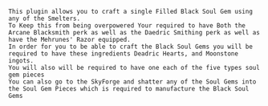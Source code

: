     This plugin allows you to craft a single Filled Black Soul Gem using any of the Smelters.
    To Keep this from being overpowered Your required to have Both the Arcane Blacksmith perk as well as the Daedric Smithing perk as well as have the Mehrunes' Razor equipped.
    In order for you to be able to craft the Black Soul Gems you will be required to have these ingredients Deadric Hearts, and Moonstone ingots.
    You will also will be required to have one each of the five types soul gem pieces
    You can also go to the SkyForge and shatter any of the Soul Gems into the Soul Gem Pieces which is required to manufacture the Black Soul Gems